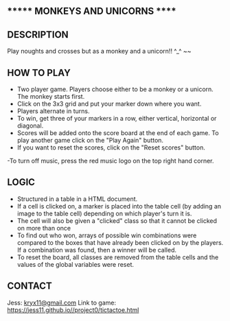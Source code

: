 ***** MONKEYS AND UNICORNS ****
----------------------------------

DESCRIPTION
----------------------------
Play noughts and crosses but as a monkey and a unicorn!! ^_^ ~~



HOW TO PLAY
---------------
- Two player game. Players choose either to be a monkey or a unicorn. The monkey starts first.
- Click on the 3x3 grid and put your marker down where you want.
- Players alternate in turns.
- To win, get three of your markers in a row, either vertical, horizontal or diagonal.
- Scores will be added onto the score board at the end of each game. To play another game click on the "Play Again" button.
- If you want to reset the scores, click on the "Reset scores" button.

-To turn off music, press the red music logo on the top right hand corner.

LOGIC
----------------
- Structured in a table in a HTML document.
- If a cell is clicked on, a marker is placed into the table cell (by adding an image to the table cell) depending on which player's turn it is.
- The cell will also be given a "clicked" class so that it cannot be clicked on more than once
- To find out who won, arrays of possible win combinations were compared to the boxes that have already been clicked on by the players. If a combination was found, then a winner will be called.
- To reset the board, all classes are removed from the table cells and the values of the global variables were reset.


CONTACT
----------------
Jess: kryx11@gmail.com
Link to game: https://jess11.github.io//project0/tictactoe.html
